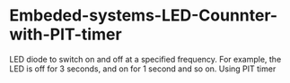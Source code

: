 # Embeded-systems-LED-Counnter-with-PIT-timer

LED diode to switch on and off at a specified frequency. For example, the LED is off for 3 seconds, and on for 1 second and so on. Using PIT timer
